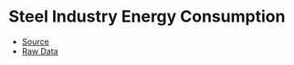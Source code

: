 <p>
<h1>Steel Industry Energy Consumption</h1>
<ul>
  <li><a href="https://archive.ics.uci.edu/ml/datasets/Steel+Industry+Energy+Consumption+Dataset#">Source</a></li>
  <li><a href="https://github.com/das-ankur/Steel-Energy-Consumption/tree/main/raw_data">Raw Data</a></li>
</ul>

